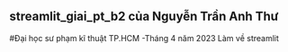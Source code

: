 ## streamlit_giai_pt_b2 của Nguyễn Trần Anh Thư
#Đại học sư phạm kĩ thuật TP.HCM -Tháng 4 năm 2023
Làm về streamlit
